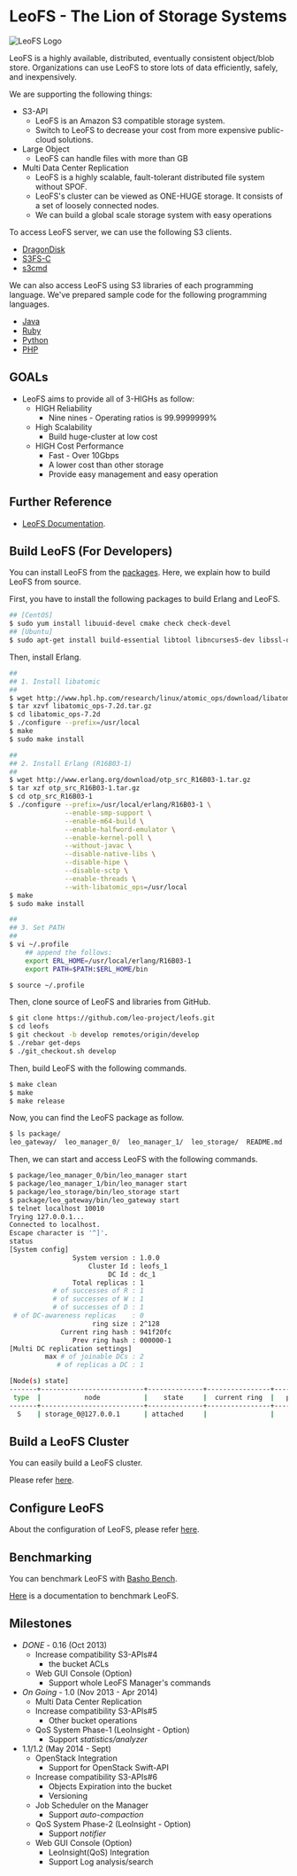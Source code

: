 LeoFS - The Lion of Storage Systems
===================================

![LeoFS Logo](http://leo-project.net/leofs/docs/_static/leofs-logo-small.png)

LeoFS is a highly available, distributed, eventually consistent object/blob store. Organizations can use LeoFS to store lots of data efficiently, safely, and inexpensively.

We are supporting the following things:

* S3-API
  * LeoFS is an Amazon S3 compatible storage system.
  * Switch to LeoFS to decrease your cost from more expensive public-cloud solutions.
* Large Object
  * LeoFS can handle files with more than GB
* Multi Data Center Replication
  * LeoFS is a highly scalable, fault-tolerant distributed file system without SPOF.
  * LeoFS's cluster can be viewed as ONE-HUGE storage. It consists of a set of loosely connected nodes.
  * We can build a global scale storage system with easy operations

To access LeoFS server, we can use the following S3 clients.

* <a target="_blank" href="http://www.dragondisk.com/">DragonDisk</a>
* <a target="_blank" href="http://www.leofs.org/docs/s3_client.html#getting-started-with-s3fs-c-ubuntu-12-04-lts">S3FS-C</a>
* <a target="_blank" href="http://www.leofs.org/docs/s3_client.html#connecting-to-leofs-using-s3cmd">s3cmd</a>

We can also access LeoFS using S3 libraries of each programming language.
We've prepared sample code for the following programming languages.

* <a target="_blank" href="http://www.leofs.org/docs/s3_client.html#getting-started-with-java-aws-sdk">Java</a>
* <a target="_blank" href="http://www.leofs.org/docs/s3_client.html#getting-started-with-ruby-aws-sdk">Ruby</a>
* <a target="_blank" href="http://www.leofs.org/docs/s3_client.html#getting-started-with-python-boto">Python</a>
* <a target="_blank" href="http://www.leofs.org/docs/s3_client.html#getting-started-with-php-aws-sdk">PHP</a>

GOALs
-------

* LeoFS aims to provide all of 3-HIGHs as follow:
  * HIGH Reliability
     * Nine nines - Operating ratios is 99.9999999%
  * High Scalability
     * Build huge-cluster at low cost
  * HIGH Cost Performance
     * Fast - Over 10Gbps
     * A lower cost than other storage
     * Provide easy management and easy operation

Further Reference
-------------------

* <a target="_blank" href="http://leo-project.net/leofs/docs/">LeoFS Documentation</a>.

Build LeoFS (For Developers)
----------------------------

You can install LeoFS from the <a target="_blank" href="http://leo-project.net/leofs/download.html">packages</a>.
Here, we explain how to build LeoFS from source.

First, you have to install the following packages to build Erlang and LeoFS.

```bash
## [CentOS]
$ sudo yum install libuuid-devel cmake check check-devel
## [Ubuntu]
$ sudo apt-get install build-essential libtool libncurses5-dev libssl-dev cmake check
```

Then, install Erlang.

```bash
##
## 1. Install libatomic
##
$ wget http://www.hpl.hp.com/research/linux/atomic_ops/download/libatomic_ops-7.2d.tar.gz
$ tar xzvf libatomic_ops-7.2d.tar.gz
$ cd libatomic_ops-7.2d
$ ./configure --prefix=/usr/local
$ make
$ sudo make install

##
## 2. Install Erlang (R16B03-1)
##
$ wget http://www.erlang.org/download/otp_src_R16B03-1.tar.gz
$ tar xzf otp_src_R16B03-1.tar.gz
$ cd otp_src_R16B03-1
$ ./configure --prefix=/usr/local/erlang/R16B03-1 \
              --enable-smp-support \
              --enable-m64-build \
              --enable-halfword-emulator \
              --enable-kernel-poll \
              --without-javac \
              --disable-native-libs \
              --disable-hipe \
              --disable-sctp \
              --enable-threads \
              --with-libatomic_ops=/usr/local
$ make
$ sudo make install

##
## 3. Set PATH
##
$ vi ~/.profile
    ## append the follows:
    export ERL_HOME=/usr/local/erlang/R16B03-1
    export PATH=$PATH:$ERL_HOME/bin

$ source ~/.profile
```

Then, clone source of LeoFS and libraries from GitHub.

```bash
$ git clone https://github.com/leo-project/leofs.git
$ cd leofs
$ git checkout -b develop remotes/origin/develop
$ ./rebar get-deps
$ ./git_checkout.sh develop
```

Then, build LeoFS with the following commands.

```bash
$ make clean
$ make
$ make release
```

Now, you can find the LeoFS package as follow.

```bash
$ ls package/
leo_gateway/  leo_manager_0/  leo_manager_1/  leo_storage/  README.md
```

Then, we can start and access LeoFS with the following commands.

```bash
$ package/leo_manager_0/bin/leo_manager start
$ package/leo_manager_1/bin/leo_manager start
$ package/leo_storage/bin/leo_storage start
$ package/leo_gateway/bin/leo_gateway start
$ telnet localhost 10010
Trying 127.0.0.1...
Connected to localhost.
Escape character is '^]'.
status
[System config]
                System version : 1.0.0
                    Cluster Id : leofs_1
                         DC Id : dc_1
                Total replicas : 1
           # of successes of R : 1
           # of successes of W : 1
           # of successes of D : 1
 # of DC-awareness replicas    : 0
                     ring size : 2^128
             Current ring hash : 941f20fc
                Prev ring hash : 000000-1
[Multi DC replication settings]
         max # of joinable DCs : 2
            # of replicas a DC : 1

[Node(s) state]
-------+--------------------------+--------------+----------------+----------------+----------------------------
 type  |           node           |    state     |  current ring  |   prev ring    |          updated at
-------+--------------------------+--------------+----------------+----------------+----------------------------
  S    | storage_0@127.0.0.1      | attached     |                |                | 2014-04-16 10:09:59 +0900
```

Build a LeoFS Cluster
---------------------

You can easily build a LeoFS cluster.

Please refer <a target="_blank" href="http://www.leofs.org/docs/getting_started.html#quick-start-2-cluster">here</a>.

Configure LeoFS
---------------

About the configuration of LeoFS, please refer <a target="_blank" href="http://www.leofs.org/docs/configuration.html">here</a>.

Benchmarking
------------

You can benchmark LeoFS with <a target="_blank" href="https://github.com/basho/basho_bench">Basho Bench</a>.

<a target="_blank" href="http://www.leofs.org/docs/benchmark.html">Here</a> is a documentation to benchmark LeoFS.

Milestones
-----------

* *DONE* - 0.16 (Oct 2013)
    * Increase compatibility S3-APIs#4
        * the bucket ACLs
    * Web GUI Console (Option)
       * Support whole LeoFS Manager's commands
* *On Going* - 1.0 (Nov 2013 - Apr 2014)
    * Multi Data Center Replication
    * Increase compatibility S3-APIs#5
        * Other bucket operations
    * QoS System Phase-1 (LeoInsight - Option)
       * Support *statistics/analyzer*
* 1.1/1.2 (May 2014 - Sept)
    * OpenStack Integration
        * Support for OpenStack Swift-API
    * Increase compatibility S3-APIs#6
        * Objects Expiration into the bucket
        * Versioning
    * Job Scheduler on the Manager
        * Support *auto-compaction*
    * QoS System Phase-2 (LeoInsight - Option)
       * Support *notifier*
    * Web GUI Console (Option)
        * LeoInsight(QoS) Integration
        * Support Log analysis/search
